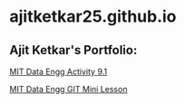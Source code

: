 # ajitketkar25.github.io
## Ajit Ketkar's Portfolio:
<a href=http://github.com/ajitketkar25.github.io/CDE-Activity-9.1> MIT Data Engg Activity 9.1 </a>

<a href=http://github.com/ajitketkar25.github.io/GitHubMiniLesson> MIT Data Engg GIT Mini Lesson </a>
